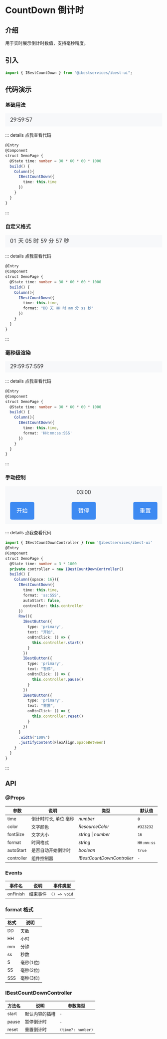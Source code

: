 # CountDown 倒计时

## 介绍

用于实时展示倒计时数值，支持毫秒精度。
 
## 引入

```ts
import { IBestCountDown } from "@ibestservices/ibest-ui";
```

## 代码演示

### 基础用法

![基础用法](./images/base.png)

::: details 点我查看代码
```ts
@Entry
@Component
struct DemoPage {
  @State time: number = 30 * 60 * 60 * 1000
  build() {
    Column(){
      IBestCountDown({
        time: this.time
      })
    }
  }
}
```
:::

### 自定义格式

![自定义格式](./images/format.png)

::: details 点我查看代码
```ts
@Entry
@Component
struct DemoPage {
  @State time: number = 30 * 60 * 60 * 1000
  build() {
    Column(){
      IBestCountDown({
        time: this.time,
        format: "DD 天 HH 时 mm 分 ss 秒"
      })
    }
  }
}
```
:::

### 毫秒级渲染

![毫秒级渲染](./images/millisecond.png)

::: details 点我查看代码
```ts
@Entry
@Component
struct DemoPage {
  @State time: number = 30 * 60 * 60 * 1000
  build() {
    Column(){
      IBestCountDown({
        time: this.time,
        format: 'HH:mm:ss:SSS'
      })
    }
  }
}
```
:::

### 手动控制

![手动控制](./images/hand-movement.png)

::: details 点我查看代码
```ts
import { IBestCountDownController } from '@ibestservices/ibest-ui'
@Entry
@Component
struct DemoPage {
  @State time: number = 3 * 1000
  private controller = new IBestCountDownController()
  build() {
    Column({space: 16}){
      IBestCountDown({
        time: this.time,
        format: 'ss:SSS',
        autoStart: false,
        controller: this.controller
      })
      Row(){
        IBestButton({
          type: 'primary',
          text: "开始",
          onBtnClick: () => {
            this.controller.start()
          }
        })
        IBestButton({
          type: 'primary',
          text: "暂停",
          onBtnClick: () => {
            this.controller.pause()
          }
        })
        IBestButton({
          type: 'primary',
          text: "重置",
          onBtnClick: () => {
            this.controller.reset()
          }
        })
      }
      .width("100%")
      .justifyContent(FlexAlign.SpaceBetween)
    }
  }
}
```
:::


## API

### @Props

| 参数         | 说明                                 | 类型      | 默认值     |
| ------------ | ----------------------------------- | --------- | ---------- |
| time         | 倒计时时长, 单位 毫秒                  | _number_  | `0` |
| color        | 文字颜色                              | _ResourceColor_ | `#323232` |
| fontSize     | 文字大小                              | _string_ \| _number_ | `16` |
| format       | 时间格式                              | _string_ |  `HH:mm:ss`  |
| autoStart    | 是否自动开始倒计时                      | _boolean_ |  `true`  |
| controller   | 组件控制器                             | _IBestCountDownController_ |  `-`  |

### Events

| 事件名      | 说明         | 事件类型                         |
| ---------- | ------------| -------------------------------- |
| onFinish   | 结束事件     | `() => void` |

### format 格式
| 格式   | 说明  |
| ----- | ---- |
| DD    | 天数  |
| HH    | 小时  |
| mm    | 分钟  |
| ss    | 秒数  |
| S     | 毫秒(1位)  |
| SS    | 毫秒(2位)  |
| SSS   | 毫秒(3位)  |

### IBestCountDownController 

| 方法名             | 说明               | 参数类型             |
| ------------------| ------------------ | ----------------|
| start             | 默认内容的插槽       | `-` |
| pause             | 暂停倒计时          | `-` |
| reset             | 重置倒计时          | `(time?: number)` |